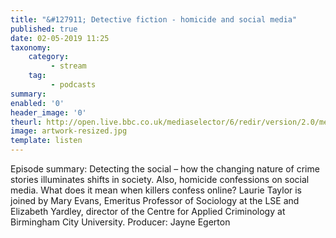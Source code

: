 ```yaml
---
title: "&#127911; Detective fiction - homicide and social media"
published: true
date: 02-05-2019 11:25
taxonomy:
    category:
         - stream
    tag:
         - podcasts
summary:
enabled: '0'
header_image: '0'
theurl: http://open.live.bbc.co.uk/mediaselector/6/redir/version/2.0/mediaset/audio-nondrm-download/proto/http/vpid/p076s2lq.mp3
image: artwork-resized.jpg
template: listen
---
```

 
Episode summary: Detecting the social – how the changing nature of crime stories illuminates shifts in society. Also, homicide confessions on social media. What does it mean when killers confess online? Laurie Taylor is joined by Mary Evans, Emeritus Professor of Sociology at the LSE and Elizabeth Yardley, director of the Centre for Applied Criminology at Birmingham City University. Producer: Jayne Egerton
